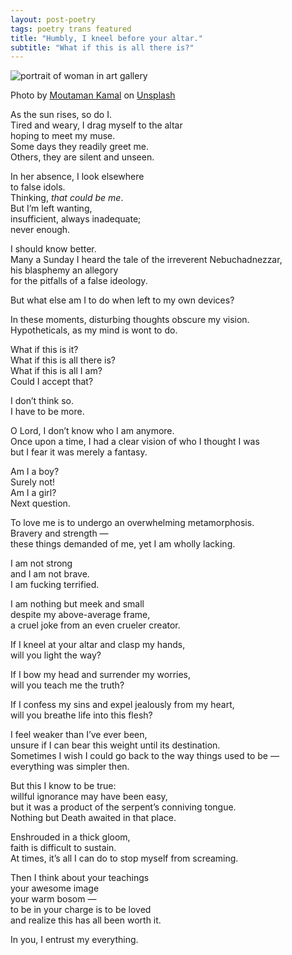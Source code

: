 ```yaml
---
layout: post-poetry
tags: poetry trans featured
title: "Humbly, I kneel before your altar."
subtitle: "What if this is all there is?"
---
```


![portrait of woman in art gallery](https://images.unsplash.com/photo-1727448826555-de5a31dc675a?q=80&w=2340&auto=format&fit=crop&ixlib=rb-4.1.0&ixid=M3wxMjA3fDB8MHxwaG90by1wYWdlfHx8fGVufDB8fHx8fA%3D%3D)
<div class="caption">Photo by <a href="https://unsplash.com/@nescafe_kun">Moutaman Kamal</a> on <a href="https://unsplash.com/photos/a-couple-of-people-standing-in-front-of-a-picture--nkQ3RjLa0E">Unsplash</a></div>

As the sun rises, so do I.  
Tired and weary, I drag myself to the altar  
hoping to meet my muse.  
Some days they readily greet me.  
Others, they are silent and unseen.  

In her absence, I look elsewhere  
to false idols.  
Thinking, _that could be me_.  
But I’m left wanting,  
insufficient, always inadequate;  
never enough.  

I should know better.  
Many a Sunday I heard the tale of the irreverent Nebuchadnezzar,  
his blasphemy an allegory  
for the pitfalls of a false ideology.  

But what else am I to do when left to my own devices?  

In these moments, disturbing thoughts obscure my vision.  
Hypotheticals, as my mind is wont to do.  

What if this is it?  
What if this is all there is?  
What if this is all I am?  
Could I accept that?  

I don’t think so.  
I have to be more.  

O Lord, I don’t know who I am anymore.  
Once upon a time, I had a clear vision of who I thought I was  
but I fear it was merely a fantasy.  

Am I a boy?  
Surely not!  
Am I a girl?  
Next question.  

To love me is to undergo an overwhelming metamorphosis.  
Bravery and strength —  
these things demanded of me, yet I am wholly lacking.  

I am not strong  
and I am not brave.  
I am fucking terrified.  

I am nothing but meek and small  
despite my above-average frame,  
a cruel joke from an even crueler creator.  

If I kneel at your altar and clasp my hands,  
will you light the way?  

If I bow my head and surrender my worries,  
will you teach me the truth?  

If I confess my sins and expel jealously from my heart,  
will you breathe life into this flesh?  

I feel weaker than I’ve ever been,  
unsure if I can bear this weight until its destination.  
Sometimes I wish I could go back to the way things used to be —  
everything was simpler then.  

But this I know to be true:  
willful ignorance may have been easy,  
but it was a product of the serpent’s conniving tongue.  
Nothing but Death awaited in that place.  

Enshrouded in a thick gloom,  
faith is difficult to sustain.  
At times, it’s all I can do to stop myself from screaming.  

Then I think about your teachings  
your awesome image  
your warm bosom —  
to be in your charge is to be loved  
and realize this has all been worth it.  

In you, I entrust my everything.  